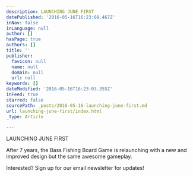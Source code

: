 ```yaml
---
description: LAUNCHING JUNE FIRST
datePublished: '2016-05-16T16:23:09.467Z'
inNav: false
inLanguage: null
author: []
hasPage: true
authors: []
title: ''
publisher:
  favicon: null
  name: null
  domain: null
  url: null
keywords: []
dateModified: '2016-05-16T16:23:03.355Z'
inFeed: true
starred: false
sourcePath: _posts/2016-05-16-launching-june-first.md
url: launching-june-first/index.html
_type: Article

---
```

LAUNCHING JUNE FIRST

After 7 years, the Bass Fishing Board Game is relaunching with a new and improved design but the same awesome gameplay. 

Interested? Sign up for our email newsletter for updates!